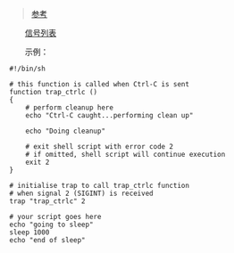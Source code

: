 

> [参考](https://stackpointer.io/script/how-to-catch-ctrl-c-in-shell-script/248/)

　　[信号列表](../%5B%20NTE%20%5D%20Notebooks_fragment/linux%20signal%20信号列表.ipynb)

　　示例：

```shell
#!/bin/sh
 
# this function is called when Ctrl-C is sent
function trap_ctrlc ()
{
    # perform cleanup here
    echo "Ctrl-C caught...performing clean up"
 
    echo "Doing cleanup"
 
    # exit shell script with error code 2
    # if omitted, shell script will continue execution
    exit 2
}
 
# initialise trap to call trap_ctrlc function
# when signal 2 (SIGINT) is received
trap "trap_ctrlc" 2
 
# your script goes here
echo "going to sleep"
sleep 1000
echo "end of sleep"
```
